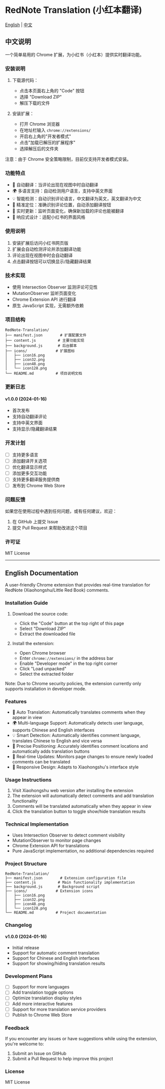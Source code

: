 # RedNote Translation (小红本翻译)

[English](#english) | [中文](#chinese)

<a name="chinese"></a>
## 中文说明

一个简单易用的 Chrome 扩展，为小红书（小红本）提供实时翻译功能。

### 安装说明

1. 下载源代码：
   - 点击本页面右上角的 "Code" 按钮
   - 选择 "Download ZIP"
   - 解压下载的文件

2. 安装扩展：
   - 打开 Chrome 浏览器
   - 在地址栏输入 `chrome://extensions/`
   - 开启右上角的"开发者模式"
   - 点击"加载已解压的扩展程序"
   - 选择解压后的文件夹

注意：由于 Chrome 安全策略限制，目前仅支持开发者模式安装。

### 功能特点

- 🚀 自动翻译：当评论出现在视图中时自动翻译
- 🌍 多语言支持：自动检测用户语言，支持中英文界面
- 💡 智能检测：自动识别评论语言，中文翻译为英文，英文翻译为中文
- 🎯 精准定位：准确识别评论位置，自动添加翻译按钮
- 🔄 实时更新：监听页面变化，确保新加载的评论也能被翻译
- 📱 响应式设计：适配小红书的界面风格

### 使用说明

1. 安装扩展后访问小红书网页版
2. 扩展会自动检测评论并添加翻译功能
3. 评论出现在视图中时会自动翻译
4. 点击翻译按钮可以切换显示/隐藏翻译结果

### 技术实现

- 使用 Intersection Observer 监测评论可见性
- MutationObserver 监听页面变化
- Chrome Extension API 进行翻译
- 原生 JavaScript 实现，无需额外依赖

### 项目结构

```
RedNote-Translation/
├── manifest.json        # 扩展配置文件
├── content.js          # 主要功能实现
├── background.js       # 后台脚本
├── icons/             # 扩展图标
│   ├── icon16.png
│   ├── icon32.png
│   ├── icon48.png
│   └── icon128.png
└── README.md          # 项目说明文档
```

### 更新日志

#### v1.0.0 (2024-01-16)
- 首次发布
- 支持自动翻译评论
- 支持中英文界面
- 支持显示/隐藏翻译结果

### 开发计划

- [ ] 支持更多语言
- [ ] 添加翻译开关选项
- [ ] 优化翻译显示样式
- [ ] 添加更多交互功能
- [ ] 支持更多翻译服务提供商
- [ ] 发布到 Chrome Web Store

### 问题反馈

如果您在使用过程中遇到任何问题，或有任何建议，欢迎：
1. 在 GitHub 上提交 Issue
2. 提交 Pull Request 来帮助改进这个项目

### 许可证

MIT License

---

<a name="english"></a>
## English Documentation

A user-friendly Chrome extension that provides real-time translation for RedNote (Xiaohongshu/Little Red Book) comments.

### Installation Guide

1. Download the source code:
   - Click the "Code" button at the top right of this page
   - Select "Download ZIP"
   - Extract the downloaded file

2. Install the extension:
   - Open Chrome browser
   - Enter `chrome://extensions/` in the address bar
   - Enable "Developer mode" in the top right corner
   - Click "Load unpacked"
   - Select the extracted folder

Note: Due to Chrome security policies, the extension currently only supports installation in developer mode.

### Features

- 🚀 Auto Translation: Automatically translates comments when they appear in view
- 🌍 Multi-language Support: Automatically detects user language, supports Chinese and English interfaces
- 💡 Smart Detection: Automatically identifies comment language, translates Chinese to English and vice versa
- 🎯 Precise Positioning: Accurately identifies comment locations and automatically adds translation buttons
- 🔄 Real-time Updates: Monitors page changes to ensure newly loaded comments can be translated
- 📱 Responsive Design: Adapts to Xiaohongshu's interface style

### Usage Instructions

1. Visit Xiaohongshu web version after installing the extension
2. The extension will automatically detect comments and add translation functionality
3. Comments will be translated automatically when they appear in view
4. Click the translation button to toggle show/hide translation results

### Technical Implementation

- Uses Intersection Observer to detect comment visibility
- MutationObserver to monitor page changes
- Chrome Extension API for translations
- Pure JavaScript implementation, no additional dependencies required

### Project Structure

```
RedNote-Translation/
├── manifest.json        # Extension configuration file
├── content.js          # Main functionality implementation
├── background.js       # Background script
├── icons/             # Extension icons
│   ├── icon16.png
│   ├── icon32.png
│   ├── icon48.png
│   └── icon128.png
└── README.md          # Project documentation
```

### Changelog

#### v1.0.0 (2024-01-16)
- Initial release
- Support for automatic comment translation
- Support for Chinese and English interfaces
- Support for showing/hiding translation results

### Development Plans

- [ ] Support for more languages
- [ ] Add translation toggle options
- [ ] Optimize translation display styles
- [ ] Add more interactive features
- [ ] Support for more translation service providers
- [ ] Publish to Chrome Web Store

### Feedback

If you encounter any issues or have suggestions while using the extension, you're welcome to:
1. Submit an Issue on GitHub
2. Submit a Pull Request to help improve this project

### License

MIT License 